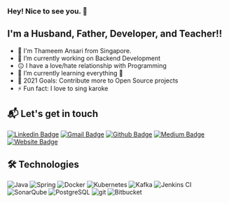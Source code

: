 ### Hey! Nice to see you. 👋


## I'm a Husband, Father, Developer, and Teacher!!

- 🏫 I'm Thameem Ansari from Singapore.
- 🔭 I’m currently working on Backend Development
- 😐 I have a love/hate relationship with Programming
- 🌱 I’m currently learning everything 🤣
- 🥅 2021 Goals: Contribute more to Open Source projects
- ⚡ Fun fact: I love to sing karoke

## 📬 Let's get in touch

[![Linkedin Badge](https://img.shields.io/badge/-thameem-blue?style=flat-square&logo=Linkedin&logoColor=white&link=https://www.linkedin.com/in/thameemansari/)](https://www.linkedin.com/in/thameemansari/)
[![Gmail Badge](https://img.shields.io/badge/-reachansari@gmail.com-red?style=flat-square&logo=Gmail&logoColor=white&link=mailto:reachansari@gmail.com)](mailto:reachansari@gmail.com)
[![Github Badge](https://img.shields.io/badge/-thameem-black?style=flat-square&logo=github&logoColor=white&link=https://github.com/reachansari/)](https://github.com/reachansari)
[![Medium Badge](https://img.shields.io/badge/-thameem-F6F6F6?style=flat-square&logo=Medium&logoColor=black&link=https://medium.com/@reachansari)](https://medium.com/@reachansari)
[![Website Badge](https://img.shields.io/badge/-reachansari.com-0078FF?style=flat-square&logo=google-chrome&logoColor=white&link=https://reachansari.com/)](https://reachansari.com/)


<!-- <h3>Technologies I like</h3> -->
<!-- ## 🚀 Technologies I like -->
## 🛠  Technologies
<p>
  <img alt="Java" src="https://img.shields.io/badge/-Java-007396?style=flat-square&logo=java&logoColor=white" />
  <img alt="Spring" src="https://img.shields.io/badge/-Spring-6DB33F?style=flat-square&logo=Spring&logoColor=white" />
  <img alt="Docker" src="https://img.shields.io/badge/-Docker-46a2f1?style=flat-square&logo=docker&logoColor=white" />
  <img alt="Kubernetes" src="https://img.shields.io/badge/-Kubernetes-326CE5?style=flat-square&logo=Kubernetes&logoColor=white" />
  <!--img alt="Linux" src="https://img.shields.io/badge/-Linux-FCC624?style=flat-square&logo=Linux&logoColor=black" /-->
 <img alt="Kafka" src="https://img.shields.io/badge/-Apache%20Kafka-F7F7F7?style=flat-square&logo=Apache%20Kafka&logoColor=black"/>
  <img alt="Jenkins CI" src="https://img.shields.io/badge/-Jenkins-D24939?style=flat-square&logo=Jenkins&logoColor=white" />
   <img alt="SonarQube" src="https://img.shields.io/badge/-SonarQube-4E9BCD?style=flat-square&logo=SonarQube&logoColor=white" />
  
  <img alt="PostgreSQL" src="https://img.shields.io/badge/-PostgreSQL-4479A1?style=flat-square&logo=PostgreSQL&logoColor=white"/>
  <img alt="git" src="https://img.shields.io/badge/-Git-F05032?style=flat-square&logo=git&logoColor=white" />
  <img alt="Bitbucket" src="https://img.shields.io/badge/-Bitbucket-2680F4?style=flat-square&logo=Bitbucket&logoColor=white" />
</p>

<!--
**reachansari/reachansari** is a ✨ _special_ ✨ repository because its `README.md` (this file) appears on your GitHub profile.

Here are some ideas to get you started:

- 🔭 I’m currently working on ...
- 🌱 I’m currently learning ...
- 👯 I’m looking to collaborate on ...
- 🤔 I’m looking for help with ...
- 💬 Ask me about ...
- 📫 How to reach me: ...
- 😄 Pronouns: ...
- ⚡ Fun fact: ...
-->
